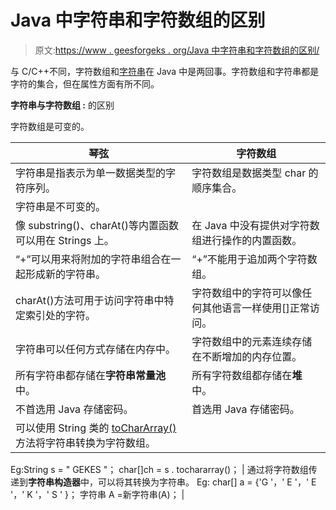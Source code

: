 # Java 中字符串和字符数组的区别

> 原文:[https://www . geesforgeks . org/Java 中字符串和字符数组的区别/](https://www.geeksforgeeks.org/difference-between-string-and-character-array-in-java/)

与 C/C++不同，字符数组和[字符串](https://www.geeksforgeeks.org/strings-in-java/)在 Java 中是两回事。字符数组和字符串都是字符的集合，但在属性方面有所不同。

 ****字符串**与**字符数组** :** 的区别

字符数组是可变的。

| **琴弦** | **字符数组** |
| --- | --- |
| 字符串是指表示为单一数据类型的字符序列。 | 字符数组是数据类型 char 的顺序集合。 |
| 字符串是不可变的。 |
| 像 substring()、charAt()等内置函数可以用在 Strings 上。 | 在 Java 中没有提供对字符数组进行操作的内置函数。 |
| “+”可以用来将附加的字符串组合在一起形成新的字符串。 | “+”不能用于追加两个字符数组。 |
| charAt()方法可用于访问字符串中特定索引处的字符。 | 字符数组中的字符可以像任何其他语言一样使用[]正常访问。 |
| 字符串可以任何方式存储在内存中。 | 字符数组中的元素连续存储在不断增加的内存位置。 |
| 所有字符串都存储在**字符串常量池**中。 | 所有字符数组都存储在**堆**中。 |
| 不首选用 Java 存储密码。 | 首选用 Java 存储密码。 |
| 可以使用 String 类的 [toCharArray()](https://www.geeksforgeeks.org/java-string-tochararray-example/) 方法将字符串转换为字符数组。
Eg:String s = " GEKES "；
char[]ch = s . tochararray()； | 通过将字符数组传递到**字符串构造器**中，可以将其转换为字符串。
Eg: char[] a = {'G '，' E '，' E '，' K '，' S ' }；
字符串 A =新字符串(A)； |